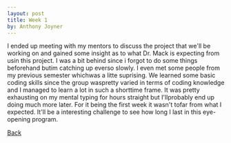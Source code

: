```yaml
---
layout: post
title: Week 1
by: Anthony Joyner
---
```


I ended up meeting with my mentors to discuss the project that we'll be working on
and gained some insight as to what Dr. Mack is expecting from usin this project.
I was a bit behind since i forgot to do some things beforehand butim catching up
everso slowly. I even met some people from my previous semester whichwas a litte
suprising. We learned some basic coding skills since the group waspretty varied
in terms of coding knowledge and I managed to learn a lot in such a shorttime frame.
It was pretty exhausting on my mental typing for hours straight but I'llprobably end
up doing much more later. For it being the first week it wasn't tofar from what I
expected. It'll be a interesting challenge to see how long I last in this eye-opening program. 

[Back](./)
